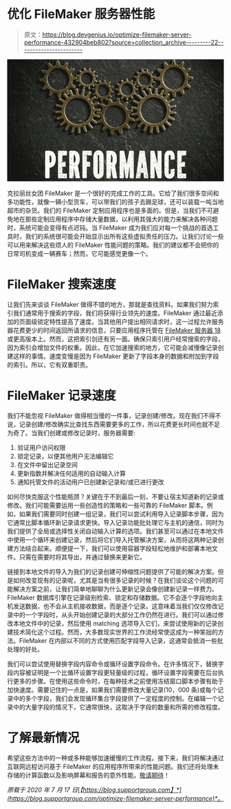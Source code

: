 # 优化 FileMaker 服务器性能

> 原文：<https://blog.devgenius.io/optimize-filemaker-server-performance-432904beb802?source=collection_archive---------22----------------------->

![](img/0fbc7eb6191110e46c51c3c492c4fc46.png)

克拉丽丝女团 FileMaker 是一个很好的完成工作的工具。它给了我们很多空间和多功能性，就像一辆小型货车，可以带我们的孩子去踢足球，还可以装载一吨当地超市的杂货。我们的 FileMaker 定制应用程序也是多面的。但是，当我们不可避免地在那些定制应用程序中存储大量数据，以利用其强大的能力来解决各种问题时，系统可能会变得有点迟钝。当 FileMaker 成为我们应对每一个挑战的首选工具时，我们的系统很可能会开始显示出所有这些虚拟责任的压力。让我们讨论一些可以用来解决这些烦人的 FileMaker 性能问题的策略。我们的建议都不会把你的日常司机变成一辆赛车；然而，它可能感觉更像一个。

# FileMaker 搜索速度

让我们先来谈谈 FileMaker 做得不错的地方，那就是查找资料。如果我们努力索引我们通常用于搜索的字段，我们将获得行业领先的速度。FileMaker 通过最近添加的页面级锁定特性提高了速度。当其他用户提出相同请求时，这一过程允许服务器花费更少的时间返回所请求的信息，只要应用程序托管在 [FileMaker 服务器 18](https://blog.supportgroup.com/new-features-in-filemaker-18?utm_source=BlogPost-2020-07-17&utm_medium=Medium&utm_campaign=traffic) 或更高版本上。然而，这把索引剑还有另一面。确保只索引用户经常搜索的字段，因为索引会增加文件的权重。因此，在它加速搜索的地方，它可能会减慢像记录创建这样的事情。速度变慢是因为 FileMaker 更新了字段本身的数据和附加到字段的索引。所以，它有双重职责。

# FileMaker 记录速度

我们不能忽视 FileMaker 做得相当慢的一件事，记录创建/修改。现在我们不得不说，记录创建/修改确实比查找东西需要更多的工作，所以花费更长时间也就不足为奇了。当我们创建或修改记录时，服务器需要:

1.  验证用户访问权限
2.  锁定记录，以便其他用户无法编辑它
3.  在文件中留出记录空间
4.  更新指数并解决任何适用的自动输入计算
5.  通知托管文件的活动用户已创建新记录和/或已进行更改

如何尽快克服这个性能瓶颈？关键在于不到最后一刻，不要让宿主知道新的记录或修改。我们可能需要运用一些创造性的策略和一些可靠的 FileMaker 脚本。例如，如果我们需要同时创建一组记录，我们可以尝试利用导入记录脚本步骤，因为它通常比脚本循环新记录请求更快。导入记录功能批处理它与主机的通信，同时为我们提供了全局或选择性关闭自动输入计算的选项。我们甚至可以通过在本地文件中使用一个循环来创建记录，然后将它们导入托管解决方案，从而将这两种记录创建方法结合起来。顺便提一下，我们可以使用容器字段轻松地维护和部署本地文件。只需在需要时将其导出，并通过替换来更新它。

链接到本地文件的导入为我们的记录创建可伸缩性问题提供了可能的解决方案。但是如何改变现有的记录呢，尤其是当有很多记录的时候？在我们谈论这个问题的可能解决方案之前，让我们简单地聊聊为什么更新记录会像创建新记录一样费力。FileMaker 数据库引擎在记录级别检索、锁定和存储数据。它不会逐个字段地向主机发送数据，也不会从主机接收数据，而是逐个记录。这意味着当我们仅仅修改记录中的一个字段时，从头开始创建记录的大部分工作仍然在进行。我们可以通过修改本地文件中的记录，然后使用 matching 选项导入它们，来尝试使用新的记录创建技术简化这个过程。然而，大多数现实世界的工作流经常使这成为一种笨拙的方法。FileMaker 在内部以不同的方式使用匹配字段导入记录，这通常会抵消一些批处理的好处。

我们可以尝试使用替换字段内容命令或循环设置字段命令。在许多情况下，替换字段内容被证明是一个比循环设置字段更轻量级的过程，循环设置字段需要在后台执行更多的步骤。在使用这些命令时，在每种技术之前使用冻结窗口脚本步骤有助于加快速度。需要记住的一点是，如果我们需要修改大量记录(10，000 条)或每个记录中的多个字段，我们会发现循环集合字段提供了一定程度的控制。在编辑一个记录中的大量字段的情况下，它通常很快，这取决于字段的数量和所需的修改程度。

# 了解最新情况

希望这些方法中的一种或多种能够加速缓慢的工作流程。接下来，我们将解决通过互联网远程访问基于 FileMaker 的应用程序所带来的性能问题。我们还将处理未存储的计算函数以及影响屏幕和报告的意外性能。[敬请期待](https://blog.supportgroup.com/browsemode-subscription?utm_source=BlogPost-2020-07-17&utm_medium=Medium&utm_campaign=traffic)！

*原载于 2020 年 7 月 17 日*[*【https://blog.supportgroup.com】*](https://blog.supportgroup.com/optimize-filemaker-server-performance)*。*